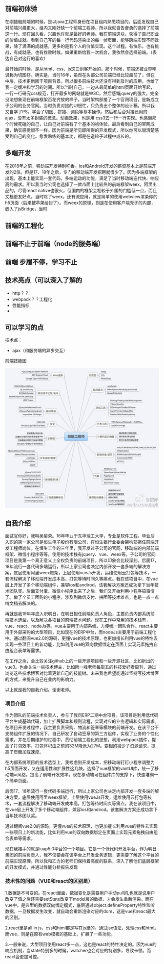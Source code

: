 ## 前端初体验

在刚接触前端的时候，是以java工程师身份在项目组内熟悉项目的。后面发现自己对前端兴趣更大，组内又刚好缺一个前端工程师，所以我就自告奋勇的选择了前端这一行。现在回头看，兴趣也许就是最好的老师。我在前端这块，获得了自己职业的价值成就。看到自己写的每一行代码渲染出的每一帧页面，能够跨端实现不同效果，除了满满的成就感，更多的是我个人的价值实现。这个过程，有快乐，也有挑战，有成就感，也有挫败时候。如果重新给我一次机会，我依然会选择前端。（表达自己对这行的喜欢）

最开始的时候，是从html、css、js这三剑客开始的。那个时候，前端还被业界嘲讽称为切图仔。确实是，当时16年，虽然在头部公司前端已经比较超前了，但在中层，技术更新困于项目背景。所以很多前端技术还没有得到及时的应用，也给了我一定缓冲和学习的时间。所以当时自己，一边从最简单的html页面开始写起，一行一行研究css规范，打开最多的网站就是W3C，然后感慨jquery的强大，完全没法想象现在前端框架百花齐放的样子。当时架构部接了一个官网项目，是新成立子公司的业务官网。当时负责对接的UI很忙，只负责出个整体的设计稿。所以我又自学了PS，学会了切图、拼接、调色等基本操作。然后和后台对接还用的ajax，没有太多封装的概念。动画效果，也是用 css3去一行一行实现。也感谢那个时候死磕的自己，让自己对前端有了个基本的初体验。最后看到自己的官网成果，确实感觉很不一样。因为前端是所见即所得的开发模式，所以你可以很清楚感受到自己的变化。愈发熟练的基本功，都是在造轮子过程中成长的。

## 多端开发

在2018年之前，移动端开发特别吃香。ios和Android开发的薪资基本上是前端开发的2倍。但是17、18年之后，专门的移动端开发招聘就很少了。因为多端框架的出现，基本上能实现一套代码，多端运动的功能，满足了当时移动端迭代快、响应高的需求。所以我当时公司也选择了一款市面上比较热的前端框架weex，阿里出品的。尽管react native也很火，但国内的框架会相较于外国的门槛低一点，而且文档更友好点。当时除了weex，还有流应用，就是简单的使用webview渲染你的h5页面（后来被苹果给封了）。而weex的原理，则是在使用客户端壳子的内部，嵌入了jsBridge，当时





## 前端的工程化







## 前端不止于前端（node的服务端）







## 前端 步履不停，学习不止







## 技术亮点（可以深入了解的

- http？？
- webpack？？工程化
- 性能指标
- 



## 可以学习的点



技术点：

- ajax（和服务端的异步交互）





前端技能图

![image-20211015084800071](../assets/fks.jpg)





## 自我介绍

面试官你好，我叫吴菊荣。16年毕业于东华理工大学，专业是软件工程。毕业后入职的第一家公司是恒生电子股份有限公司，在恒生银行业委会架构部担任前端开发工程师岗位。在恒生工作的三年里，我开发过子公司的官网、移动端的内部前端框架、微信小程序等等。使用的技术栈有jquery、vue、weex等。子公司的官网项目是我第一个真正意义上全权负责的前端项目，所以印象会比较深刻。后面17，18年流行一套代码多端运行，所以上家公司也决定内部开发一套多端的解决方案，底层使用阿里weex框架，上层使用vueJs开发，运维使用云打包等技术，一套流程解决了移动端开发成本高，打包等待时间久等痛点。我在该项目中，在vue层上开发了多个移动端组件，兼容ios和andirod。该套解决方案还成功拿下当年技术团队奖。后面支付宝、微信小程序出来了之后，我们又开始利用小程序搞事情了。做了个员工团购的小程序，涉及到微信支付、拼团等技术难点，也是一点一点啃文档去解决的。

再就是我19年年底入职明日，在明日担任前端负责人角色，主要负责内部系统前端技术选型，以及解决各项目的前端技术问题。现在工作中常用的技术栈有，vue、react，nodeJs等。vue主要用于内部系统，方便统一团队合作。react主要用于外部采购的大型项目，比如现在的ERP中台，而nodeJs主要用于前端工程化中。通过翻阅vue2.0的源码，更懂vue的技术原理，也更加擅长利用vue的特性去实现一些项目上的新功能，比如利用vue的双向数据绑定在页面上实现元素拖拽自由组合表单等需求。

在工作之余，会比较关注github上的一些开源项目和一些开源社区，比如新出的vue3。也会关注一些技术博主，比如阮一峰老师每周五的科技爱好者周刊，通过浏览这些技术博客对比着更新自己的技能树。未来我也希望能通过坚持写技术博客的方式，来提升自己在业内的影响力。

以上就是我的自我介绍。谢谢老师。





### 项目介绍

作为团队的前端技术负责人，参与了我司ERP二期中台项目。该项目是利用低代码平台生成基础代码，加上扩展脚本和规则流程，实现对应的业务逻辑和实际需求。在项目开发过程中，我主要负责采购、物流和签章等模块的前端开发。在该平台不支持组件扩展的情况下，自己研发了自动签章的第三方组件，实现了业务的个性化需求。并在后期维护的过程中，贯彻前端工程化的思想，利用webpack插件，提高了打包效率，打包体积由之前的32M降低为27M。变相的减少了资源请求，提高了页面加载速度。


在内部系统项目的技术选型上，我考虑到开发成本，把移动端钉钉小程序调整为h5页面开发，又在适用性和扩展性这几块，选择了vue框架的vantUI库，统一了移动端ui风格，提高了前端开发效率。现在移动端可在组件库的支撑下，快速堆砌一个简单页面。









后面17，18年流行一套代码多端运行，所以上家公司也决定内部开发一套多端的解决方案，底层使用阿里weex框架，上层使用vueJs开发，运维使用云打包等技术，一套流程解决了移动端开发成本高，打包等待时间久等痛点。我在该项目中，在vue层上开发了多个移动端组件，兼容ios和andirod。该套解决方案还成功拿下当年技术团队奖。

通过翻阅vue2.0的源码，更懂vue的技术原理，也更加擅长利用vue的特性去实现一些项目上的新功能，比如利用vue的双向数据绑定在页面上实现元素拖拽自由组合表单等需求。

现在我接手的就是iuap5.0平台的一个项目。它是一个低代码开发平台，作为明日集团的前端负责人，我不仅要会在该平台上开发业务逻辑，更需要了解这个平台的前端实现原理。所以我和乙方的老师们保持着高度的联系，深入了解他们底层框架的开发模式，并通过性能分析报告发现





### 技术性的问题（VUE和react的区别是）

1.数据是不可变的。在react里面，数据变化是需要用户手动pull的,也就是说用户改变了值之后还需要setState改变下model层的数据，才会发生重新渲染。而在vue中，是典型的数据双向绑定模式，底层通过object.defineProperty特性监听数据，一旦数据发生改变，就自动会重新渲染对应的dom，这是vue和react最大的区别。

2.react里是all in js，css和html都是写在js里的。通过jsx语法，处理css和html。而vue，则是在原有web模板的基础上，扩展了一些功能。

3.一般来说，大型项目使用react多一点，这也是react的特性决定的。因为vue的响应机制，当state特别多的时候，watcher也会对应的特别多，导致卡顿。而react会更加可控。


